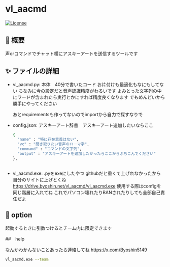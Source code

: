 # vl_aacmd

[![License](https://img.shields.io/badge/license-MIT-blue.svg)](LICENSE)

## 📖 概要
声orコマンドでチャット欄にアスキーアートを送信するツールです

## ✨ ファイルの詳細
- vl_aacmd.py:
  本体　40分で書いたコード お片付けも最適化もなにもしてない
  ちなみに今の設定だと音声認識精度がわるいです
  よみとった文字列の中にワードが含まれたら実行とかにすれば精度良くなります
  でもめんどいから勝手にやってください

  あとrequirementsも作ってないのでimportから自力で探すなりで
- config.json:
  アスキーアート辞書　アスキーアート追加したいならここ
  ```bash
  {
    "name" : "特に存在意義はない",
    "vc" : "聞き取りたい音声のローマ字",
    "command" : "コマンドの文字列",
    "output" : "アスキーアートを追加したかったらここからぶちこんでください"
  },
  
  
  
- vl_aacmd.exe:
  .pyをexeにしたやつ githubだと重くて上げれなかったから自分のサイトに上げとくね
  https://drive.byoshin.net/vl_aacmd/vl_aacmd.exe
  使用する際はconfigを同じ階層に入れてね
  これでパソコン壊れたりBANされたりしても全部自己責任だよ

## 🚀 option
起動するときに引数つけるとチーム内に限定できます


##　help

なんかわかんないことあったら連絡してね
https://x.com/Byoshin5149

```bash
vl_aacmd.exe --team

